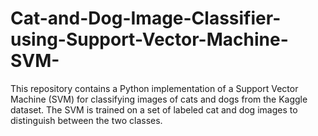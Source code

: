 # Cat-and-Dog-Image-Classifier-using-Support-Vector-Machine-SVM-
This repository contains a Python implementation of a Support Vector Machine (SVM) for classifying images of cats and dogs from the Kaggle dataset. The SVM is trained on a set of labeled cat and dog images to distinguish between the two classes.

